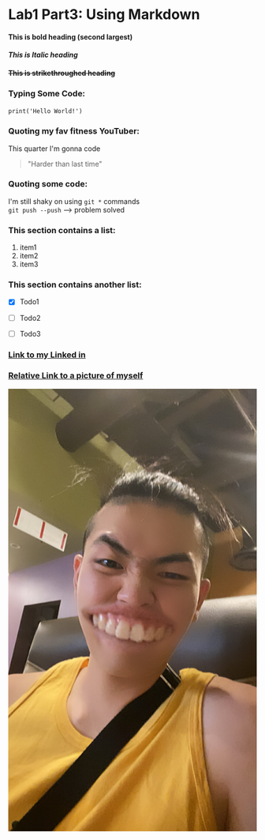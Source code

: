 # Lab1 Part3: Using Markdown

#### **This is bold heading (second largest)**
#### *This is Italic heading*
#### ~~This is strikethroughed heading~~

### Typing Some Code: 
`print('Hello World!')`

### Quoting my fav fitness YouTuber: 
This quarter I'm gonna code 
  > "Harder than last time"

### Quoting some code:
I'm still shaky on using `git *` commands  
`git push --push` --> problem solved

### This section contains a list:
1. item1
2. item2
3. item3

### This section contains another list:
- [x] Todo1
- [ ] Todo2
- [ ] Todo3


### [Link to my Linked in](https://www.linkedin.com/in/kaiyuan-wang-07b9831a4/)
### [Relative Link to a picture of myself](232C92F1-0A6F-4F7A-94F6-1396E02676E9.jpeg)
![This is a picture of myself](232C92F1-0A6F-4F7A-94F6-1396E02676E9.jpeg)




